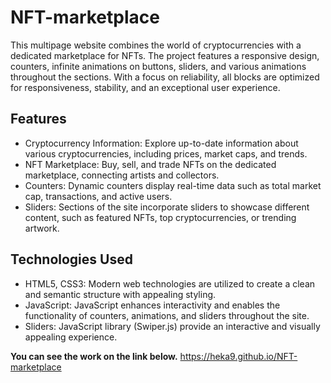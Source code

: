 # NFT-marketplace

This multipage website combines the world of cryptocurrencies with a dedicated marketplace for NFTs. 
The project features a responsive design, counters, infinite animations on buttons, sliders, and various animations throughout the sections. 
With a focus on reliability, all blocks are optimized for responsiveness, stability, and an exceptional user experience.

## Features

* Cryptocurrency Information: Explore up-to-date information about various cryptocurrencies, including prices, market caps, and trends.
* NFT Marketplace: Buy, sell, and trade NFTs on the dedicated marketplace, connecting artists and collectors.
* Counters: Dynamic counters display real-time data such as total market cap, transactions, and active users.
* Sliders: Sections of the site incorporate sliders to showcase different content, such as featured NFTs, top cryptocurrencies, or trending artwork.

## Technologies Used

* HTML5, CSS3: Modern web technologies are utilized to create a clean and semantic structure with appealing styling.
* JavaScript: JavaScript enhances interactivity and enables the functionality of counters, animations, and sliders throughout the site.
* Sliders: JavaScript library (Swiper.js) provide an interactive and visually appealing experience.

**You can see the work on the link below.**
https://heka9.github.io/NFT-marketplace
